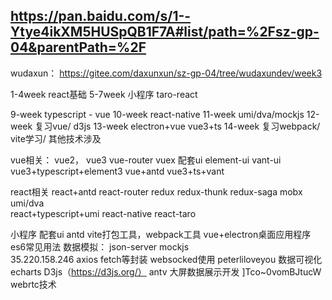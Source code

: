 ## https://pan.baidu.com/s/1--Ytye4ikXM5HUSpQB1F7A#list/path=%2Fsz-gp-04&parentPath=%2F


wudaxun： https://gitee.com/daxunxun/sz-gp-04/tree/wudaxundev/week3

1-4week react基础
5-7week 小程序 taro-react

9-week typescript - vue
10-week react-native
11-week umi/dva/mockjs
12-week 复习vue/ d3js
13-week electron+vue  vue3+ts
14-week 复习webpack/ vite学习/ 其他技术涉及 




vue相关：
vue2， vue3  vue-router vuex 
配套ui element-ui vant-ui vue3+typescript+element3  vue+antd vue3+ts+vant

react相关
react+antd react-router redux  redux-thunk redux-saga mobx 
umi/dva  
react+typescript+umi
react-native 
react-taro
 
小程序
配套ui antd 
vite打包工具，webpack工具
vue+electron桌面应用程序
es6常见用法
数据模拟： json-server  mockjs  
35.220.158.246
axios fetch等封装 websocked使用
peterliloveyou
数据可视化echarts  D3js（https://d3js.org/）  antv
大屏数据展示开发
]Tco~0vomBJtucW
webrtc技术





